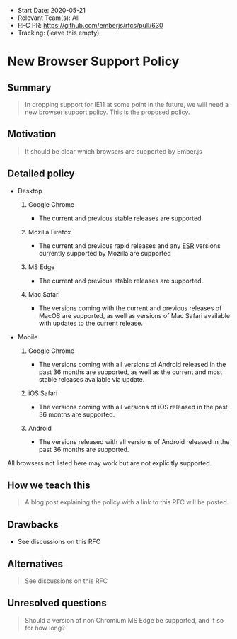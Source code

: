 - Start Date: 2020-05-21
- Relevant Team(s): All
- RFC PR: https://github.com/emberjs/rfcs/pull/630
- Tracking: (leave this empty)

# New Browser Support Policy

## Summary

> In dropping support for IE11 at some point in the future, we will need a new
browser support policy. This is the proposed policy.

## Motivation

> It should be clear which browsers are supported by Ember.js

## Detailed policy

- Desktop

    1. Google Chrome

        - The current and previous stable releases are supported

    2. Mozilla Firefox

        - The current and previous rapid releases and any [ESR](https://support.mozilla.org/en-US/kb/choosing-firefox-update-channel) versions currently supported by Mozilla are supported

    3. MS Edge

        - The current and previous stable releases are supported.

    4. Mac Safari

        - The versions coming with the current and previous releases of MacOS are supported, as well as versions of Mac Safari available with updates to the current release.

- Mobile

    1. Google Chrome

        - The versions coming with all versions of Android released in the past 36 months are supported, as well as the current and most stable releases available via update.

    2. iOS Safari

        - The versions coming with all versions of iOS released in the past 36 months are supported.

    3. Android

        - The versions released with all versions of Android released in the past 36 months are supported.

All browsers not listed here may work but are not explicitly supported.

## How we teach this

> A blog post explaining the policy with a link to this RFC will be posted.

## Drawbacks

- See discussions on this RFC

## Alternatives

> See discussions on this RFC

## Unresolved questions

> Should a version of non Chromium MS Edge be supported, and if so for how long?

